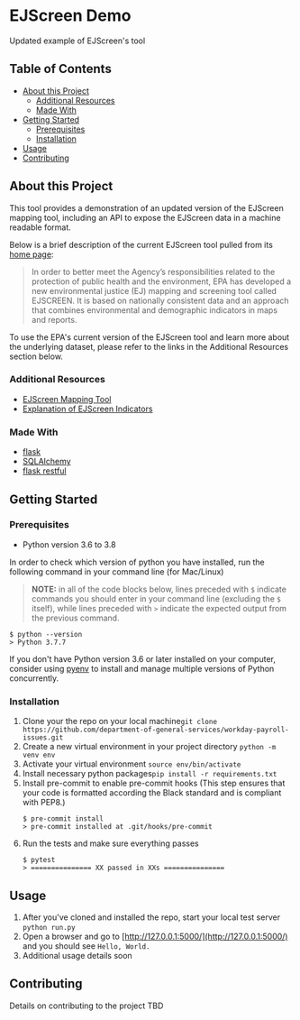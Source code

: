 # EJScreen Demo
Updated example of EJScreen's tool

## Table of Contents

- [About this Project](#overview)
  - [Additional Resources](#additional-resources)
  - [Made With](#made-with)
- [Getting Started](#getting-started)
  - [Prerequisites](#prerequisites)
  - [Installation](#installation)
- [Usage](#usage)
- [Contributing](#contributing)

## About this Project

This tool provides a demonstration of an updated version of the EJScreen mapping tool, including an API to expose the EJScreen data in a machine readable format.

Below is a brief description of the current EJScreen tool pulled from its [home page](https://www.epa.gov/ejscreen):

>In order to better meet the Agency’s responsibilities related to the protection of public health and the environment, EPA has developed a new environmental justice (EJ) mapping and screening tool called EJSCREEN. It is based on nationally consistent data and an approach that combines environmental and demographic indicators in maps and reports.

To use the EPA's current version of the EJScreen tool and learn more about the underlying dataset, please refer to the links in the Additional Resources section below.

### Additional Resources

- [EJScreen Mapping Tool](https://ejscreen.epa.gov/mapper/)
- [Explanation of EJScreen Indicators](https://www.epa.gov/ejscreen/understanding-ejscreen-results)

### Made With

- [flask](https://flask.palletsprojects.com/en/1.1.x/)
- [SQLAlchemy](https://www.sqlalchemy.org/)
- [flask restful](https://flask-restful.readthedocs.io/en/latest/)

## Getting Started

### Prerequisites

- Python version 3.6 to 3.8

In order to check which version of python you have installed, run the following command in your command line (for Mac/Linux)

> **NOTE:** in all of the code blocks below, lines preceded with `$` indicate commands you should enter in your command line (excluding the `$` itself), while lines preceded with `>` indicate the expected output from the previous command.

```
$ python --version
> Python 3.7.7
```

If you don't have Python version 3.6 or later installed on your computer, consider using [pyenv](https://github.com/pyenv/pyenv) to install and manage multiple versions of Python concurrently.

### Installation

1. Clone your the repo on your local machine`git clone https://github.com/department-of-general-services/workday-payroll-issues.git`
1. Create a new virtual environment in your project directory `python -m venv env`
1. Activate your virtual environment `source env/bin/activate`
1. Install necessary python packages`pip install -r requirements.txt`
1. Install pre-commit to enable pre-commit hooks (This step ensures that your code is formatted according the Black standard and is compliant with PEP8.)
   ```
   $ pre-commit install
   > pre-commit installed at .git/hooks/pre-commit
   ```
1. Run the tests and make sure everything passes
   ```
   $ pytest
   > =============== XX passed in XXs ===============
   ```
## Usage

1. After you've cloned and installed the repo, start your local test server `python run.py`
1. Open a browser and go to [http://127.0.0.1:5000/](http://127.0.0.1:5000/) and you should see `Hello, World.`
1. Additional usage details soon

## Contributing

Details on contributing to the project TBD
